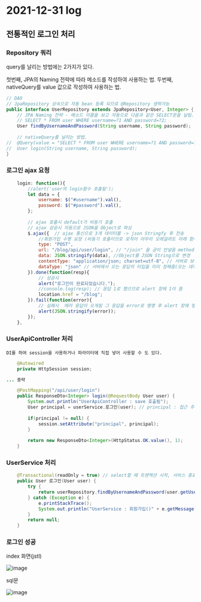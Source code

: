# 2021-12-31 log

## 전통적인 로그인 처리

### Repository 쿼리

 query를 날리는 방법에는 2가지가 있다.

 첫번째, JPA의 Naming 전략에 따라 메소드를 작성하여 사용하는 법.
 두번째, nativeQuery를 value 값으로 작성하여 사용하는 법.

```java
// DAO
// JpaRepository 상속으로 자동 bean 등록 되므로 @Repository 생략가능
public interface UserRepository extends JpaRepository<User, Integer> {
	// JPA Naming 전략 - 메소드 이름을 보고 자동으로 다음과 같은 SELECT문을 날림.
	// SELECT * FROM user WHERE username=?1 AND password=?2;
	User findByUsernameAndPassword(String username, String password);
	
	// nativeQuery를 날리는 방법.
//	@Query(value = "SELECT * FROM user WHERE username=?1 AND password=?2", nativeQuery = true)
//	User login(String username, String password);
}
```

### 로그인 ajax 요청

```javascript
	login: function(){
		//alert('user의 login함수 호출됨');
		let data = {
			username: $("#username").val(),
			password: $("#password").val(),
		};
		
		// ajax 호출시 default가 비동기 호출
		// ajax 성공시 자동으로 JSON을 Object로 파싱
		$.ajax({  // ajax 통신으로 3개 데이터를 -> json Stringfy 후 전송
			//회원가입 수행 요청 (비동기 호출이므로 로직이 아무리 오래걸려도 아래 함수들과 함께 수행 가능)
			type: "POST",
			url: "/blog/api/user/login", // "/join" 을 굳이 안넣음 method 가 post 면 insert 이므로
			data: JSON.stringify(data), //Object를 JSON String으로 변경
			contentType: "application/json; charset=utf-8", // 서버로 보내는 요청의 MIME Type 명시
			dataType: "json" // 서버에서 오는 응답의 타입을 미리 정해줌(오는 데이터는 String으로 옴) => javascript object로 변경
		}).done(function(resp){
			// 성공시 
			alert("로그인이 완료되었습니다.");
			//console.log(resp); // 응답 1로 했으므로 alert 창에 1이 뜸
			location.href = "/blog";
		}).fail(function(error){
			// 실패시  에러 응답이 오게됨 그 응답을 error로 명명 후 alert 창에 명시
			alert(JSON.stringify(error));
		});
	},
```

### UserApiController 처리

	DI를 하여 session을 사용하거나 파라미터에 직접 넣어 사용할 수 도 있다.

```java
	@Autowired
	private HttpSession session;

... 중략

	@PostMapping("/api/user/login")
	public ResponseDto<Integer> login(@RequestBody User user) {
		System.out.println("UserApiController : save 호출됨");
		User principal = userService.로그인(user); // principal : 접근 주체
		
		if(principal != null) {
			session.setAttribute("principal", principal);
		}
		
		return new ResponseDto<Integer>(HttpStatus.OK.value(), 1);
	}
```

### UserService 처리

```java
	@Transactional(readOnly = true) // select할 때 트랜잭션 시작, 서비스 종료시에 트랜잭션 종료 (정합성 유지 가능)
	public User 로그인(User user) {
		try {
			return userRepository.findByUsernameAndPassword(user.getUsername(), user.getPassword());
		} catch (Exception e) {
			e.printStackTrace();
			System.out.println("UserService : 회원가입()" + e.getMessage());
		}
		return null;
	}
```

### 로그인 성공 

index 화면(jstl)

![image](https://user-images.githubusercontent.com/84966961/147808343-2c7ffeb5-7860-41cb-8f81-63caf73d995f.png)

sql문

![image](https://user-images.githubusercontent.com/84966961/147808301-73d7a8e5-c6b9-480a-87ca-3caf1b18a23c.png)